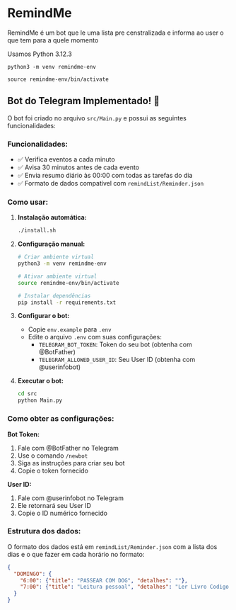 # RemindMe

RemindMe é um bot que le uma lista pre censtralizada e informa ao user o que tem para a quele momento


Usamos Python 3.12.3
```
python3 -m venv remindme-env
```

```
source remindme-env/bin/activate
```



## Bot do Telegram Implementado! 🤖

O bot foi criado no arquivo `src/Main.py` e possui as seguintes funcionalidades:

### Funcionalidades:
- ✅ Verifica eventos a cada minuto
- ✅ Avisa 30 minutos antes de cada evento
- ✅ Envia resumo diário às 00:00 com todas as tarefas do dia
- ✅ Formato de dados compatível com `remindList/Reminder.json`

### Como usar:

1. **Instalação automática:**
   ```bash
   ./install.sh
   ```

2. **Configuração manual:**
   ```bash
   # Criar ambiente virtual
   python3 -m venv remindme-env
   
   # Ativar ambiente virtual
   source remindme-env/bin/activate
   
   # Instalar dependências
   pip install -r requirements.txt
   ```

3. **Configurar o bot:**
   - Copie `env.example` para `.env`
   - Edite o arquivo `.env` com suas configurações:
     - `TELEGRAM_BOT_TOKEN`: Token do seu bot (obtenha com @BotFather)
     - `TELEGRAM_ALLOWED_USER_ID`: Seu User ID (obtenha com @userinfobot)

4. **Executar o bot:**
   ```bash
   cd src
   python Main.py
   ```

### Como obter as configurações:

**Bot Token:**
1. Fale com @BotFather no Telegram
2. Use o comando `/newbot`
3. Siga as instruções para criar seu bot
4. Copie o token fornecido

**User ID:**
1. Fale com @userinfobot no Telegram
2. Ele retornará seu User ID
3. Copie o ID numérico fornecido

### Estrutura dos dados:
O formato dos dados está em `remindList/Reminder.json` com a lista dos dias e o que fazer em cada horário no formato:
```json
{
  "DOMINGO": {
    "6:00": {"title": "PASSEAR COM DOG", "detalhes": ""},
    "7:00": {"title": "Leitura pessoal", "detalhes": "Ler Livro Codigo limpo"}
  }
}
```
